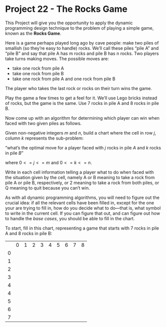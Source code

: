 # Project 22 - The Rocks Game  

This Project will give you the opportunity to apply the dynamic programming design technique to the problem of playing a simple game, known as the **Rocks Game**.  

Here is a game perhaps played long ago by cave people: make two piles of smallish (so they’re easy to handle) rocks. We’ll call these piles “pile A” and “pile B” and say that pile A has m rocks and pile B has n rocks. Two players take turns making moves. The possible moves are:  

- take one rock from pile A
- take one rock from pile B
- take one rock from pile A and one rock from pile B  

The player who takes the last rock or rocks on their turn wins the game.  

Play the game a few times to get a feel for it. We’ll use Lego bricks instead of rocks, but the game is the same. Use 7 rocks in pile A and 8 rocks in pile B.  

Now come up with an algorithm for determining which player can win when faced with two given piles as follows.  

Given non-negative integers $m$ and $n$, build a chart where the cell in row $j$, column $k$ represents the sub-problem:  

“what’s the optimal move for a player faced with $j$ rocks in pile $A$ and $k$ rocks in pile $B$”  

where $0 <= j <= m$ and $0 <= k <= n$.  

Write in each cell information telling a player what to do when faced with the situation given by the cell, namely A or B meaning to take a rock from pile A or pile B, respectively, or 2 meaning to take a rock from both piles, or Q meaning to quit because you can’t win.  

As with all dynamic programming algorithms, you will need to figure out the crucial idea: if all the relevant cells have been filled in, except for the one your are trying to fill in, how do you decide what to do—that is, what symbol to write in the current cell. If you can figure that out, and can figure out how to handle the *base cases*, you should be able to fill in the chart.  

To start, fill in this chart, representing a game that starts with 7 rocks in pile A and 8 rocks in pile B:  

<table>
  <tr>
    <td></td><td>0</td><td>1</td><td>2</td><td>3</td><td>4</td><td>5</td><td>6</td><td>7</td><td>8</td>
  </tr>
  <tr>
    <td>0</td><td></td><td></td><td></td><td></td><td></td><td></td><td></td><td></td><td></td>
  </tr>
  <tr>
    <td>1</td><td></td><td></td><td></td><td></td><td></td><td></td><td></td><td></td><td></td>
  </tr>
  <tr>
    <td>2</td><td></td><td></td><td></td><td></td><td></td><td></td><td></td><td></td><td></td>
  </tr>
  <tr>
    <td>3</td><td></td><td></td><td></td><td></td><td></td><td></td><td></td><td></td><td></td>
  </tr>
  <tr>
    <td>4</td><td></td><td></td><td></td><td></td><td></td><td></td><td></td><td></td><td></td>
  </tr>
  <tr>
    <td>4</td><td></td><td></td><td></td><td></td><td></td><td></td><td></td><td></td><td></td>
  </tr>
  <tr>
    <td>5</td><td></td><td></td><td></td><td></td><td></td><td></td><td></td><td></td><td></td>
  </tr>
  <tr>
    <td>6</td><td></td><td></td><td></td><td></td><td></td><td></td><td></td><td></td><td></td>
  </tr>
  <tr>
    <td>7</td><td></td><td></td><td></td><td></td><td></td><td></td><td></td><td></td><td></td>
  </tr>
</table>
